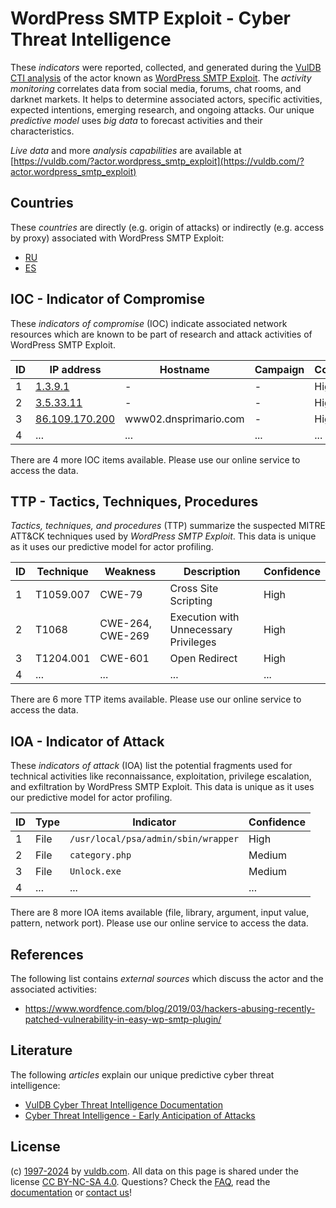 # WordPress SMTP Exploit - Cyber Threat Intelligence

These _indicators_ were reported, collected, and generated during the [VulDB CTI analysis](https://vuldb.com/?kb.cti) of the actor known as [WordPress SMTP Exploit](https://vuldb.com/?actor.wordpress_smtp_exploit). The _activity monitoring_ correlates data from social media, forums, chat rooms, and darknet markets. It helps to determine associated actors, specific activities, expected intentions, emerging research, and ongoing attacks. Our unique _predictive model_ uses _big data_ to forecast activities and their characteristics.

_Live data_ and more _analysis capabilities_ are available at [https://vuldb.com/?actor.wordpress_smtp_exploit](https://vuldb.com/?actor.wordpress_smtp_exploit)

## Countries

These _countries_ are directly (e.g. origin of attacks) or indirectly (e.g. access by proxy) associated with WordPress SMTP Exploit:

* [RU](https://vuldb.com/?country.ru)
* [ES](https://vuldb.com/?country.es)

## IOC - Indicator of Compromise

These _indicators of compromise_ (IOC) indicate associated network resources which are known to be part of research and attack activities of WordPress SMTP Exploit.

ID | IP address | Hostname | Campaign | Confidence
-- | ---------- | -------- | -------- | ----------
1 | [1.3.9.1](https://vuldb.com/?ip.1.3.9.1) | - | - | High
2 | [3.5.33.11](https://vuldb.com/?ip.3.5.33.11) | - | - | High
3 | [86.109.170.200](https://vuldb.com/?ip.86.109.170.200) | www02.dnsprimario.com | - | High
4 | ... | ... | ... | ...

There are 4 more IOC items available. Please use our online service to access the data.

## TTP - Tactics, Techniques, Procedures

_Tactics, techniques, and procedures_ (TTP) summarize the suspected MITRE ATT&CK techniques used by _WordPress SMTP Exploit_. This data is unique as it uses our predictive model for actor profiling.

ID | Technique | Weakness | Description | Confidence
-- | --------- | -------- | ----------- | ----------
1 | T1059.007 | CWE-79 | Cross Site Scripting | High
2 | T1068 | CWE-264, CWE-269 | Execution with Unnecessary Privileges | High
3 | T1204.001 | CWE-601 | Open Redirect | High
4 | ... | ... | ... | ...

There are 6 more TTP items available. Please use our online service to access the data.

## IOA - Indicator of Attack

These _indicators of attack_ (IOA) list the potential fragments used for technical activities like reconnaissance, exploitation, privilege escalation, and exfiltration by WordPress SMTP Exploit. This data is unique as it uses our predictive model for actor profiling.

ID | Type | Indicator | Confidence
-- | ---- | --------- | ----------
1 | File | `/usr/local/psa/admin/sbin/wrapper` | High
2 | File | `category.php` | Medium
3 | File | `Unlock.exe` | Medium
4 | ... | ... | ...

There are 8 more IOA items available (file, library, argument, input value, pattern, network port). Please use our online service to access the data.

## References

The following list contains _external sources_ which discuss the actor and the associated activities:

* https://www.wordfence.com/blog/2019/03/hackers-abusing-recently-patched-vulnerability-in-easy-wp-smtp-plugin/

## Literature

The following _articles_ explain our unique predictive cyber threat intelligence:

* [VulDB Cyber Threat Intelligence Documentation](https://vuldb.com/?kb.cti)
* [Cyber Threat Intelligence - Early Anticipation of Attacks](https://www.scip.ch/en/?labs.20201022)

## License

(c) [1997-2024](https://vuldb.com/?kb.changelog) by [vuldb.com](https://vuldb.com/?kb.about). All data on this page is shared under the license [CC BY-NC-SA 4.0](https://creativecommons.org/licenses/by-nc-sa/4.0/). Questions? Check the [FAQ](https://vuldb.com/?kb.faq), read the [documentation](https://vuldb.com/?kb) or [contact us](https://vuldb.com/?contact)!
